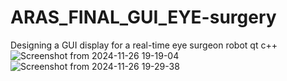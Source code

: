 # ARAS_FINAL_GUI_EYE-surgery
Designing a GUI display for a real-time eye surgeon robot qt c++
![Screenshot from 2024-11-26 19-19-04](https://github.com/user-attachments/assets/1e37a752-5f27-4f73-af28-fa4801af5134)
![Screenshot from 2024-11-26 19-29-38](https://github.com/user-attachments/assets/cc38afa7-778c-4a63-be44-635a29ec760f)
